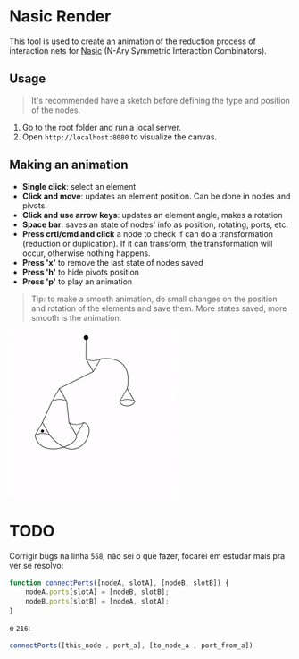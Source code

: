 # Nasic Render

This tool is used to create an animation of the reduction process of interaction nets for [Nasic](https://github.com/MaiaVictor/Nasic) (N-Ary Symmetric Interaction Combinators).

## Usage
> It's recommended have a sketch before defining the type and position of the nodes.

1. Go to the root folder and run a local server. 
2. Open `http://localhost:8080` to visualize the canvas.

<!-- Edit function `makeNodes()` to setup nodes properties. -->
<!-- We start creating an empty node's array, an initial node and the other nodes.  -->
<!--  -->
<!-- ``` javascript -->
<!-- function makeNodes() { -->
<!--     var nodes = []; -->
<!--     var initialNode = new Node(0, {x: width * 0.47 - 5, y: height * 0.05}, getRadianFromAngle());  -->
<!--     var node0 = new Node(1, {x: width * 0.5, y: height * 0.2}, getRadianFromAngle(90)); -->
<!--     var node1 = new Node(1, {x: width * 0.3, y: height * 0.40}, getRadianFromAngle()); -->
<!--     ... -->
<!-- } -->
<!-- ``` -->
<!--  -->
<!-- After pushing the nodes into the array and identifing them, we have to connect their ports. Again, it's highly recommended have a sketch before doing this.  -->
<!-- ``` javascript -->
<!--  // Connections between ports -->
<!--     connectPorts([node0, 0], [node1, 0]); -->
<!--     connectPorts([node0, 1], [node4, 0]); -->
<!--     connectPorts([node0, 2],[initialNode, 0]); -->
<!--     ... -->
<!-- ``` -->
<!--  -->
## Making an animation 
- **Single click**: select an element
- **Click and move**: updates an element position. Can be done in nodes and pivots. 
- **Click and use arrow keys**: updates an element angle, makes a rotation
- **Space bar**: saves an state of nodes' info as position, rotating, ports, etc.
- **Press crtl/cmd and click** a node to check if can do a transformation (reduction or duplication). If it can transform, the transformation will occur, otherwise nothing happens. 
- **Press 'x'** to remove the last state of nodes saved
- **Press 'h'** to hide pivots position
- **Press 'p'** to play an animation

> Tip: to make a smooth animation, do small changes on the position and rotation of the elements and save them. More states saved, more smooth is the animation. 

<img src="nasic-render.gif" width="300" height="300" />

# TODO

Corrigir bugs na linha `568`, não sei o que fazer, focarei em estudar mais pra ver se resolvo:
```javascript 
function connectPorts([nodeA, slotA], [nodeB, slotB]) {
    nodeA.ports[slotA] = [nodeB, slotB];
    nodeB.ports[slotB] = [nodeA, slotA];
}
```

e `216`:
```javascript
connectPorts([this_node , port_a], [to_node_a , port_from_a])
```

